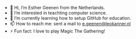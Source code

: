 - 👋 Hi, I’m Esther Geenen from the Netherlands.
- 👀 I’m interested in teachting computer science.
- 🌱 I’m currently learning how to setup GitHub for education.
- 📫 How to reach me: sent a mail to e.geenen@leokanner.nl
- ⚡ Fun fact: I love to play Magic The Gathering!
